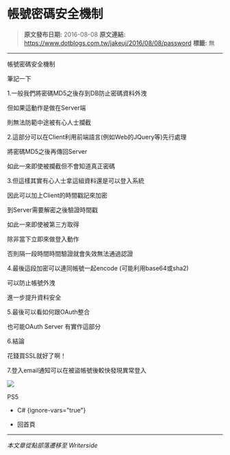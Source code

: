 # 帳號密碼安全機制

> **原文發布日期:** 2016-08-08
> **原文連結:** https://www.dotblogs.com.tw/jakeuj/2016/08/08/password
> **標籤:** 無

---

帳號密碼安全機制

筆記一下

1.一般我們將密碼MD5之後存到DB防止密碼資料外洩

但如果這動作是做在Server端

則無法防範中途被有心人士攔截

2.這部分可以在Client利用前端語言(例如Web的JQuery等)先行處理

將密碼MD5之後再傳回Server

如此一來即使被攔截但不會知道真正密碼

3.但這樣其實有心人士拿這組資料還是可以登入系統

因此可以加上Client的時間戳記來加密

到Server需要解密之後驗證時間戳

如此一來即使被第三方取得

除非當下立即來做登入動作

否則隔一段時間時間驗證就會失效無法通過認證

4.最後這段加密可以連同帳號一起encode (可能利用base64或sha2)

可以防止帳號外洩

進一步提升資料安全

5.最後可以看如何跟OAuth整合

也可能OAuth Server 有實作這部分

6.結論

花錢買SSL就好了啊！

7.登入email通知可以在被盜帳號後較快發現異常登入

![](https://card.psnprofiles.com/1/jakeuj.png)

PS5

* C#
{ignore-vars="true"}

* 回首頁

---

*本文章從點部落遷移至 Writerside*

